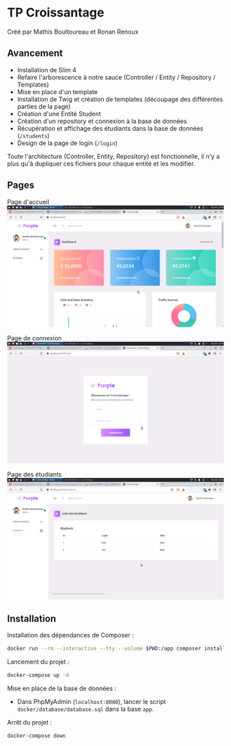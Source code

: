 # TP Croissantage

Créé par Mathis Boultoureau et Ronan Renoux

## Avancement

- Installation de Slim 4
- Refaire l'arborescence à notre sauce (Controller / Entity / Repository / Templates)
- Mise en place d'un template
- Installation de Twig et création de templates (découpage des différentes parties de la page)
- Création d'une Entité Student
- Création d'un repository et connexion à la base de données
- Récupération et affichage des étudiants dans la base de données (`/students`)
- Design de la page de login (`/login`)

Toute l'architecture (Controller, Entity, Repository) est fonctionnelle, il n'y a plus
qu'à dupliquer ces fichiers pour chaque entité et les modifier.

## Pages

Page d'accueil
![Page d'accueil](docs/home.png)

Page de connexion
![Page d'accueil](docs/login.png)

Page des étudiants
![Page des étudiants](docs/students.png)


## Installation

Installation des dépendances de Composer :

```bash
docker run --rm --interactive --tty --volume $PWD:/app composer install
```

Lancement du projet :

```bash
docker-compose up -d
```

Mise en place de la base de données :
- Dans PhpMyAdmin (`localhost:8080`), lancer le script `docker/database/database.sql` dans la base `app`.

Arrêt du projet :

```bash
docker-compose down
```
